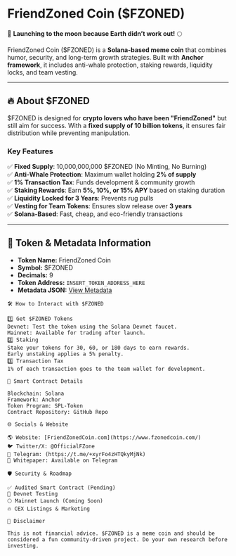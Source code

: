 # FriendZoned Coin ($FZONED)

🚀 **Launching to the moon because Earth didn’t work out!** 🌕  

FriendZoned Coin ($FZONED) is a **Solana-based meme coin** that combines humor, security, and long-term growth strategies. Built with **Anchor framework**, it includes anti-whale protection, staking rewards, liquidity locks, and team vesting.

---

## 🔥 **About $FZONED**
$FZONED is designed for **crypto lovers who have been "FriendZoned"** but still aim for success. With a **fixed supply of 10 billion tokens**, it ensures fair distribution while preventing manipulation.

### **Key Features**
✅ **Fixed Supply**: 10,000,000,000 $FZONED (No Minting, No Burning)  
✅ **Anti-Whale Protection**: Maximum wallet holding **2% of supply**  
✅ **1% Transaction Tax**: Funds development & community growth  
✅ **Staking Rewards**: Earn **5%, 10%, or 15% APY** based on staking duration  
✅ **Liquidity Locked for 3 Years**: Prevents rug pulls  
✅ **Vesting for Team Tokens**: Ensures slow release over **3 years**  
✅ **Solana-Based**: Fast, cheap, and eco-friendly transactions  

---

## 🔗 **Token & Metadata Information**
- **Token Name:** FriendZoned Coin  
- **Symbol:** $FZONED  
- **Decimals:** 9  
- **Token Address:** `INSERT_TOKEN_ADDRESS_HERE`  
- **Metadata JSON:** [View Metadata](https://raw.githubusercontent.com/FZoned/-FZoned/main/fzoned.json)  

```
🛠 How to Interact with $FZONED

1️⃣ Get $FZONED Tokens
Devnet: Test the token using the Solana Devnet faucet.
Mainnet: Available for trading after launch.
2️⃣ Staking
Stake your tokens for 30, 60, or 180 days to earn rewards.
Early unstaking applies a 5% penalty.
3️⃣ Transaction Tax
1% of each transaction goes to the team wallet for development.

📜 Smart Contract Details

Blockchain: Solana
Framework: Anchor
Token Program: SPL-Token
Contract Repository: GitHub Repo

🌐 Socials & Website

🌎 Website: [FriendZonedCoin.com](https://www.fzonedcoin.com/)
🐦 Twitter/X: @OfficialFZone
💬 Telegram: (https://t.me/+xyrFo4zHTQkyMjNk)
📘 Whitepaper: Available on Telegram

🛡️ Security & Roadmap

✅ Audited Smart Contract (Pending)
🚀 Devnet Testing
🌕 Mainnet Launch (Coming Soon)
🔥 CEX Listings & Marketing

📢 Disclaimer

This is not financial advice. $FZONED is a meme coin and should be considered a fun community-driven project. Do your own research before investing.
